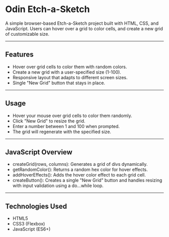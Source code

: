 # Odin Etch-a-Sketch

A simple browser-based Etch-a-Sketch project built with HTML, CSS, and JavaScript. Users can hover over a grid to color cells, and create a new grid of customizable size.

---

## Features

- Hover over grid cells to color them with random colors.
- Create a new grid with a user-specified size (1-100).
- Responsive layout that adapts to different screen sizes.
- Single "New Grid" button that stays in place.

---

## Usage

- Hover your mouse over grid cells to color them randomly.
- Click "New Grid" to resize the grid.
- Enter a number between 1 and 100 when prompted.
- The grid will regenerate with the specified size.

---

## JavaScript Overview

- createGrid(rows, columns): Generates a grid of divs dynamically.
- getRandomColor(): Returns a random hex color for hover effects.
- addHoverEffects(): Adds the hover color effect to each grid cell.
- createButton(): Creates a single "New Grid" button and handles resizing with input validation using a do...while loop.

---

## Technologies Used

- HTML5
- CSS3 (Flexbox)
- JavaScript (ES6+)
